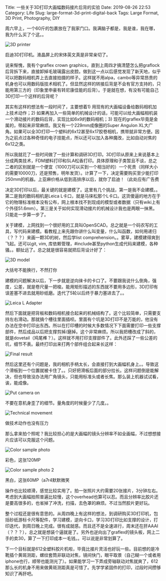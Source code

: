 Title: 一些关于3D打印大画幅数码接片后背的实验
Date: 2019-08-26 22:53
Category: Life
Slug: large-format-3d-print-digital-back
Tags: Large Format, 3D Print, Photography, DIY

周六早上，一个60斤的包裹放在了我家门口。我满脑子都是，我是谁，我在哪，我为什么买了个这。。

![3D printer](/images/large-format-back-3d-printer.jpg)

启迪3D打印机。液晶屏上的宋体英文真是非常亲切了。

说来惭愧，我有个graflex crown graphics，直到上周四才搞清楚怎么把graflock后背拆下来，直接卸掉毛玻璃露出皮腔。做到这一点以后感觉发现了新天地，似乎可以把数码相机弄上去直接拍摄的样子。这样就不用alpa，cambo等异常昂贵的机身也可以用数码版技术相机了。但显然这样的转接后背是不会有官方支持的，只能用第三方的（印象里申豪有转尼康佳能的后背）。于是就在想，有没有可能自己3D打印一个这样的后背呢？

其实有这样的想法有一段时间了，主要想着1) 用现有的大画幅设备给数码相机加上技术动作；2) 如果再加入一些简单的机械设计的话，可能可以给大画幅相机装一个滑动接片的数码后背，实现比如6x9的数码相机；3) 现在的graflex毕竟是金属的，带起来非常麻烦。我又有一个229mm成像圈的Super Angulon XL大广角。如果可以全3D打印一个塑料的6x12甚至6x17胶卷相机，携带就非常方便。因为之前点过各种奇怪的电子技能点，所以还可以加入各种魔改，比如自动对焦的6x12之类。

所以我就花了一些时间做了一些计算和调研3D打印。3D打印从原来上来说基本上分成两类技术，FDM塑料打印和SLA松香打印。具体原理和子类暂且不谈，总之二者的区别就是一个便宜（1000刀可以买到一个相当好的）一个死贵（同样大小的需要10000刀，还是预售，明年发货）。计算了一下，决定需要购买至少能打印250mm的机器。上亚麻价格从低到高排序以后，就你了启迪！（此处应有广告费

决定3D打印以后，最关键的就是建模了。这里有几个挑战，第一是我不会建模。。第二是我的数码相机是Leica L卡口，就是马徕松那个L卡口。这货傻逼的地方在于它的物理标准根本没有公布，网上根本找不到现成的模型或者数据（只有wiki上有个外径51.6mm）。第三是关于如何实现滑动接片的机械设计我也是两眼一抹黑。只能走一步算一步了。

关于建模，上网找到一个很好用的工具叫OpenSCAD。总之就是一个码农写的工具，写代码来建模。看教程上来先跟你讲什么叫变量，什么叫函数，如何用递归（？？？）来画一颗3D的树，然后学list comprehension。。雾草，建模建得爽到飞起。还可以git, vim, 库依赖管理，#include甚至python生成代码来建模，各种骚。。额扯远了。总之就是很容易就把后背设计好了：

![3D model](/images/large-format-back-3d-model.jpg)

大括号不能换行，不然打你

建模的问题解决以后，下一步就是逆向徕卡的卡口了。不要跟我说什么倒角，强度，公差，就是卷尺量一把梭。能用矩形描述的东西就不要用多边形，3D打印有误差塞不进去就用砂纸磨。迭代了5轮以后终于暴力塞进去了。。

![Leica L Adapter](/images/large-format-back-adapter.jpg)

然后下面就是把背板和数码相机接合起来的机械结构了。这个比较简单，只需要支持左右滑动。那就搞个槽往里面插呗。里面有个坑是3D打印不是万能的，他没有办法在空中打印出东西。所以在打印槽的时候大多数情况下下面需要打印一些支撑部件，然后成品以后把支撑剪掉/磨掉。这个非常麻烦。所以我把槽改成了斜的，就是dovetail（鸠尾榫？）。这样就不用打印支撑部件了。此外还踩了一些公差的坑，细节不表。最终打印出来打两个部件组合起来长这样：

![Final result](/images/large-format-back-result.jpg)

然后这里还有个问题是，我的相机手柄太长，会直接打到大画幅机身上。。导致这个滑板到一个位置就被卡住了。。只好把滑板后面的部分拉长。这样问题倒是能解决，但也导致没办法用广角镜头，只能用标准头或者长焦。那么装上机器试试看，诶，能成像。

![Put camera on](/images/large-format-back-with-camera.jpg)

不要在意机身歪了的细节。量角度的时候量少了几度。。

![Technical movement](/images/large-format-back-front.jpg)

做技术动作也没有压力

那么拿来拍个照呢？我比较担心的是大画幅的镜头分辨率不如全画幅，不过想想接片应该可以克服这个问题。

![Color sample photo](/images/large-format-back-sample-photo.jpg)

彩色，这张120MP

![Color sample photo 2](/images/large-format-back-sample-photo-2.jpg)

黑白，这张60MP（a7r4默默微笑

操作也比较顺滑，感觉比较实用了。拍一张照片大约需要20张接片，3分钟左右。考虑到大画幅拍照普遍比较慢，这个overhead也算可以忍。而且分辨率比胶片还是要高很多的，也省掉了冲洗，扫描，去色罩的麻烦。不过当然胶片更好玩。

整个过程还是很有意思的。从周四晚上有这样的想法，到调研购买3D打印机，包括砂纸游标卡尺等配件，学习建模，逆向卡口，学习3D打印比如支撑的设计，打印迭代，到周日晚上完成。很有成就感。而且还不是全速进行，周末还在肝AAAI（？？？），总之就是想装个逼就是了。另外也逆向出了graflex的镜头板，网上二手的卖30，算了一下打印成本一毛钱。。可以说是非常划算了。

下一个目标就是612全塑料胶片机啦，毕竟比接片灵活也好玩一些。目前想的是冷靴插个黄斑测距，螺纹套筒非联动对焦，镜间快门，眼平取景（自己糊一个或者用iphone也行，顺带也能测光了）。如果能学习一下弄成旁轴联动对焦就爽了，612那么长的机身不用来做黄斑测距真是可惜了。先学学紧固件的打印，过段时间攒够知识了再肝吧。

